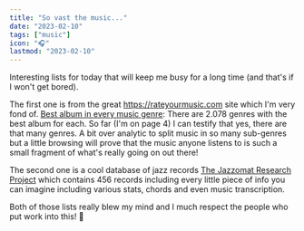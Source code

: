```yaml
---
title: "So vast the music..."
date: "2023-02-10"
tags: ["music"]
icon: "🎧"
lastmod: "2023-02-10"
---
```


Interesting lists for today that will keep me busy for a long time (and that's if I won't get bored). 

The first one is from the great https://rateyourmusic.com site which I'm very fond of. [Best album in every music genre](https://rateyourmusic.com/list/BlindNoldor/rym-charts-best-album-in-every-music-genre/): There are 2.078 genres with the best album for each. So far (I'm on page 4) I can testify that yes, there are that many genres. A bit over analytic to split music in so many sub-genres but a little browsing will prove that the music anyone listens to is such a small fragment of what's really going on out there! 

The second one is a cool database of jazz records [The Jazzomat Research Project](https://jazzomat.hfm-weimar.de/dbformat/dbcontent.html) which contains 456 records including every little piece of info you can imagine including various stats, chords and even music transcription.

Both of those lists really blew my mind and I much respect the people who put work into this! 🙏 
